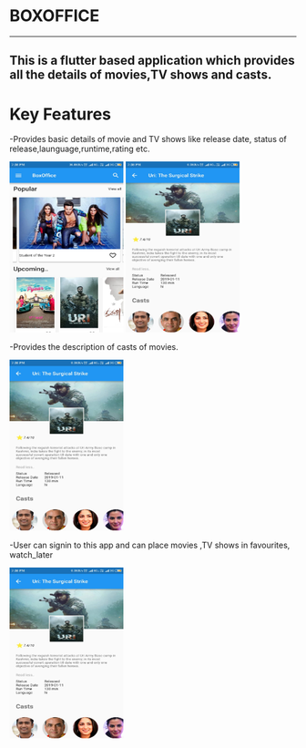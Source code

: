 # BOXOFFICE
------------------------------------------------------------------------------------------
This is a flutter based application which provides all the details of movies,TV shows and casts.
-------------------------------------------------------------------------------------------

# Key Features

-Provides basic details of movie and TV shows like release date, status of release,launguage,runtime,rating etc.

<img src="https://github.com/anki2jain/boxoffice/blob/master/img2.jpeg " width="200" height="300">

<img src="https://github.com/anki2jain/boxoffice/blob/master/img3.jpeg " width="200" height="300">

-Provides the description of casts of movies.

<img src="https://github.com/anki2jain/boxoffice/blob/master/img3.jpeg " width="200" height="300">

-User can signin to this app and can place movies ,TV shows in favourites, watch_later

<img src="https://github.com/anki2jain/boxoffice/blob/master/img3.jpeg " width="200" height="300">
